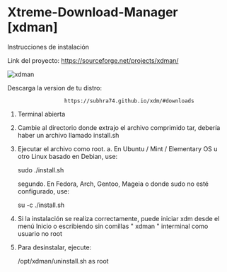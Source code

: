 # Xtreme-Download-Manager [xdman]

Instrucciones de instalación

Link del proyecto: https://sourceforge.net/projects/xdman/

![xdman](https://a.fsdn.com/con/app/proj/xdman/screenshots/Capture9.PNG/max/max/1)

Descarga la version de tu distro:
           
                      https://subhra74.github.io/xdm/#downloads

1. Terminal abierta
2. Cambie al directorio donde extrajo el archivo comprimido tar, debería haber un archivo llamado install.sh
3. Ejecutar el archivo como root.
a. En Ubuntu / Mint / Elementary OS u otro Linux basado en Debian, use:

	sudo ./install.sh

    segundo. En Fedora, Arch, Gentoo, Mageia o donde sudo no esté configurado, use:

	su -c ./install.sh

4. Si la instalación se realiza correctamente, puede iniciar xdm desde el menú Inicio o escribiendo sin comillas  " xdman " interminal como usuario no root
5. Para desinstalar, ejecute:

	/opt/xdman/uninstall.sh as root
  


